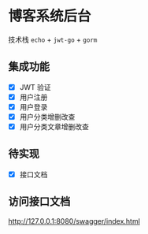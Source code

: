 # 博客系统后台

技术栈 `echo` + `jwt-go` + `gorm`

## 集成功能
- [x] JWT 验证
- [x] 用户注册
- [x] 用户登录
- [x] 用户分类增删改查
- [x] 用户分类文章增删改查

## 待实现
- [x] 接口文档

## 访问接口文档
http://127.0.0.1:8080/swagger/index.html